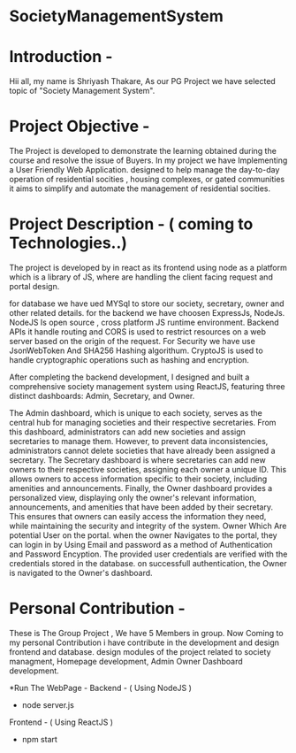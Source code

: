 # SocietyManagementSystem


# Introduction -
Hii all, my name is Shriyash  Thakare, As our PG Project we have selected topic of "Society Management System".


# Project Objective -
The Project is developed to demonstrate the learning obtained during the course and resolve the
issue of Buyers. In my project we have Implementing a User Friendly Web Application. designed to
help manage the day-to-day operation of residential socities , housing complexes, or gated
communities it aims to simplify and automate the management of residential socities.


# Project Description - ( coming to Technologies..)
The project is developed by in react as its frontend using node as a platform which is a library of JS,
where are handling the client facing request and portal design.

for database we have ued MYSql to store our society, secretary, owner and other related details.
for the backend we have choosen ExpressJs, NodeJs. NodeJS Is open source , cross platform JS
runtime environment. Backend APIs it handle routing and CORS is used to restrict resources on a
web server based on the origin of the request. For Security we have use JsonWebToken And
SHA256 Hashing algorithum. CryptoJS is used to handle cryptographic operations such as hashing
and encryption.

After completing the backend development, I designed and built a comprehensive society
management system using ReactJS, featuring three distinct dashboards: Admin, Secretary, and
Owner.

The Admin dashboard, which is unique to each society, serves as the central hub for managing
societies and their respective secretaries. From this dashboard, administrators can add new societies
and assign secretaries to manage them. However, to prevent data inconsistencies, administrators
cannot delete societies that have already been assigned a secretary.
The Secretary dashboard is where secretaries can add new owners to their respective societies,
assigning each owner a unique ID. This allows owners to access information specific to their
society, including amenities and announcements.
Finally, the Owner dashboard provides a personalized view, displaying only the owner's relevant
information, announcements, and amenities that have been added by their secretary. This ensures
that owners can easily access the information they need, while maintaining the security and
integrity of the system.
Owner Which Are potential User on the portal. when the owner Navigates to the portal, they can
login in by Using Email and password as a method of Authentication and Password Encyption.
The provided user credentials are verified with the credentials stored in the database. on successfull
authentication, the Owner is navigated to the Owner's dashboard.


# Personal Contribution -
These is The Group Project , We have 5 Members in group.
Now Coming to my personal Contribution i have contribute in the development and design frontend
and database. design modules of the project related to society managment, Homepage
development, Admin Owner Dashboard development.


*Run The WebPage - 
Backend - ( Using NodeJS )
   - node server.js

Frontend -  ( Using ReactJS )
   - npm start
